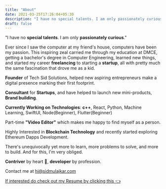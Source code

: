 ```yaml
---
title: "About"
date: 2021-03-25T17:26:04+05:30
description: "I have no special talents. I am only passionately curious. A software developer/entrepreneur who is passionately curious about technology and shares his valuable insights with the community through his blogs."
draft: false
---
```


"I have no **special talents**. I am only **passionately curious**."

Ever since I saw the computer at my friend's house, computers have been my passion. This inspiring zeal carried me through my education at DMCE, getting a bachelor's degree in Computer Engineering, learned new things, and started my career **freelancing** to starting a **startup**, all with pretty much the same fascination that drove me as a kid.

**Founder** of Tech Sid Solutions, helped new aspiring entrepreneurs make a digital presence marking their first footprint. 

**Consultant** for **Startups**, and have helped to launch new mini-products, **Brand building**.

**Currently Working on Technologies**: **c++**, React, Python, Machine Learning, SwiftUI, Node(Beginner), Flutter(Beginner)

Part-time **"Video Editor"** which makes me happy to find myself as a person.

Highly Interested in **Blockchain Technology** and recently started exploring Ethereum Dapps Development.

There's unequivocally yet more to learn, more problems to solve, and more to build. And for this, I'm very obliged.


**Contriver** by heart 💚, **developer** by profession. 

Contact me at hi@sidmulajkar.com 

[If interested do check out my Resume by clicking this 👈](https://drive.google.com/file/d/1Av5yOEN-NeSn7wx-nstQcj3olK_EKeDa/view?usp=sharing)